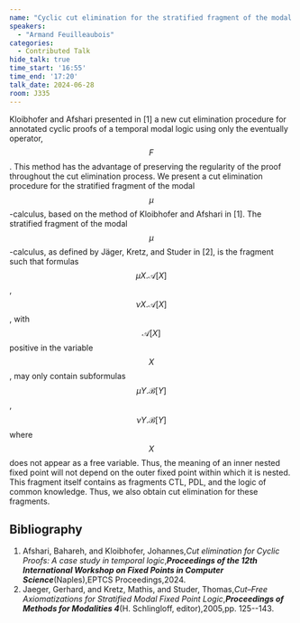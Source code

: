 ```yaml
---
name: "Cyclic cut elimination for the stratified fragment of the modal μ-calculus"
speakers:
  - "Armand Feuilleaubois"
categories:
  - Contributed Talk
hide_talk: true
time_start: '16:55'
time_end: '17:20'
talk_date: 2024-06-28
room: J335
---
```






Kloibhofer and Afshari presented in [1] a new cut elimination procedure for annotated cyclic proofs of a temporal modal logic using only the eventually operator, $$F$$. 
This method has the advantage of preserving the regularity of the proof throughout the cut elimination process. 
We present a cut elimination procedure for the stratified fragment of the modal $$\mu$$-calculus, based on the method of Kloibhofer and Afshari in [1]. 
The stratified fragment of the modal $$\mu$$-calculus, as defined by Jäger, Kretz, and Studer in [2], is the fragment such that formulas $$\mu X.\mathcal{A}[X]$$, $$\nu X.\mathcal{A}[X]$$, with $$\mathcal{A}[X]$$ positive in the variable $$X$$, may only contain subformulas $$\mu Y.\mathcal{B}[Y]$$, $$\nu Y.\mathcal{B}[Y]$$ where $$X$$ does not appear as a free variable. 
Thus, the meaning of an inner nested fixed point will not depend on the outer fixed point within which it is nested. 
This fragment itself contains as fragments CTL, PDL, and the logic of common knowledge. 
Thus, we also obtain cut elimination for these fragments.


## Bibliography









1. Afshari, Bahareh, and Kloibhofer, Johannes,_Cut elimination for Cyclic Proofs: A case study in temporal logic_,**_Proceedings of the 12th International Workshop on Fixed Points in Computer Science_**(Naples),EPTCS Proceedings,2024.
2. Jaeger, Gerhard, and Kretz, Mathis, and Studer, Thomas,_Cut–Free Axiomatizations for Stratified Modal Fixed Point Logic_,**_Proceedings of Methods for Modalities 4_**(H. Schlingloff, editor),2005,pp. 125--143.






